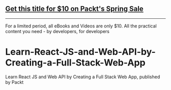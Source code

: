 ## [Get this title for $10 on Packt's Spring Sale](https://www.packt.com/V15369?utm_source=github&utm_medium=packt-github-repo&utm_campaign=spring_10_dollar_2022)
-----
For a limited period, all eBooks and Videos are only $10. All the practical content you need \- by developers, for developers

# Learn-React-JS-and-Web-API-by-Creating-a-Full-Stack-Web-App
Learn React JS and Web API by Creating a Full Stack Web App, published by Packt
